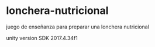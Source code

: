 # lonchera-nutricional
juego de enseñanza para preparar una lonchera nutricional


unity version SDK 2017.4.34f1
